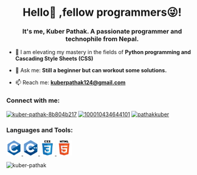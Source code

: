 <h1 align="center">Hello<span class="wave">👋</span> ,fellow programmers&#128540;!</h1>
<h3 align="center">It's me, Kuber Pathak. A passionate programmer and technophile from Nepal.</h3>



- 🌱  I am elevating my mastery in the fields of **Python programming and Cascading Style Sheets (CSS)**

- 💬 Ask me: **Still a beginner but can workout some solutions.**

- 📫 Reach me: **kuberpathak124@gmail.com**

<h3 align="left">Connect with me:</h3>
<p align="left">
<a href="https://linkedin.com/in/kuber-pathak-8b804b217" target="blank"><img align="center" src="https://raw.githubusercontent.com/rahuldkjain/github-profile-readme-generator/master/src/images/icons/Social/linked-in-alt.svg" alt="kuber-pathak-8b804b217" height="30" width="40" /></a>
<a href="https://fb.com/100010434644101" target="blank"><img align="center" src="https://raw.githubusercontent.com/rahuldkjain/github-profile-readme-generator/master/src/images/icons/Social/facebook.svg" alt="100010434644101" height="30" width="40" /></a>
<a href="https://instagram.com/pathakkuber" target="blank"><img align="center" src="https://raw.githubusercontent.com/rahuldkjain/github-profile-readme-generator/master/src/images/icons/Social/instagram.svg" alt="pathakkuber" height="30" width="40" /></a>
</p>

<h3 align="left">Languages and Tools:</h3>
<p align="left"> <a href="https://www.cprogramming.com/" target="_blank" rel="noreferrer"> <img src="https://raw.githubusercontent.com/devicons/devicon/master/icons/c/c-original.svg" alt="c" width="40" height="40"/> </a> <a href="https://www.w3schools.com/cpp/" target="_blank" rel="noreferrer"> <img src="https://raw.githubusercontent.com/devicons/devicon/master/icons/cplusplus/cplusplus-original.svg" alt="cplusplus" width="40" height="40"/> </a> <a href="https://www.w3schools.com/css/" target="_blank" rel="noreferrer"> <img src="https://raw.githubusercontent.com/devicons/devicon/master/icons/css3/css3-original-wordmark.svg" alt="css3" width="40" height="40"/> </a> <a href="https://www.w3.org/html/" target="_blank" rel="noreferrer"> <img src="https://raw.githubusercontent.com/devicons/devicon/master/icons/html5/html5-original-wordmark.svg" alt="html5" width="40" height="40"/> </a> </p>
<p align="left"> <img src="https://komarev.com/ghpvc/?username=kuber-pathak&label=Viewers%20count&color=0e75b6&style=flat" alt="kuber-pathak" /> </p>
